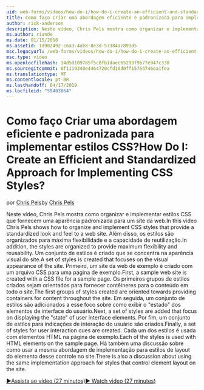 ```yaml
---
uid: web-forms/videos/how-do-i/how-do-i-create-an-efficient-and-standardized-approach-for-implementing-css-styles
title: Como faço Criar uma abordagem eficiente e padronizada para implementar estilos CSS? | Microsoft Docs
author: rick-anderson
description: Neste vídeo, Chris Pels mostra como organizar e implementar estilos CSS que fornecem uma aparência padronizada para um site da web. Além disso, os estilos são...
ms.author: riande
ms.date: 01/15/2010
ms.assetid: 1d902492-c6a3-4ab8-8e3d-57384ac893d5
msc.legacyurl: /web-forms/videos/how-do-i/how-do-i-create-an-efficient-and-standardized-approach-for-implementing-css-styles
msc.type: video
ms.openlocfilehash: 34d5d109785f5c8fb1daec65293f9b77e947c338
ms.sourcegitcommit: 0f1119340e4464720cfd16d0ff15764746ea1fea
ms.translationtype: MT
ms.contentlocale: pt-BR
ms.lasthandoff: 04/17/2019
ms.locfileid: "59403864"
---
```

# <a name="how-do-i-create-an-efficient-and-standardized-approach-for-implementing-css-styles"></a><span data-ttu-id="b692b-105">Como faço Criar uma abordagem eficiente e padronizada para implementar estilos CSS?</span><span class="sxs-lookup"><span data-stu-id="b692b-105">How Do I: Create an Efficient and Standardized Approach for Implementing CSS Styles?</span></span>

<span data-ttu-id="b692b-106">por [Chris Pels](https://twitter.com/chrispels)</span><span class="sxs-lookup"><span data-stu-id="b692b-106">by [Chris Pels](https://twitter.com/chrispels)</span></span>

<span data-ttu-id="b692b-107">Neste vídeo, Chris Pels mostra como organizar e implementar estilos CSS que fornecem uma aparência padronizada para um site da web.</span><span class="sxs-lookup"><span data-stu-id="b692b-107">In this video Chris Pels shows how to organize and implement CSS styles that provide a standardized look and feel to a web site.</span></span> <span data-ttu-id="b692b-108">Além disso, os estilos são organizados para máxima flexibilidade e a capacidade de reutilização.</span><span class="sxs-lookup"><span data-stu-id="b692b-108">In addition, the styles are organized to provide maximum flexibility and reusability.</span></span> <span data-ttu-id="b692b-109">Um conjunto de estilos é criado que se concentra na aparência visual do site.</span><span class="sxs-lookup"><span data-stu-id="b692b-109">A set of styles is created that focuses on the visual appearance of the site.</span></span> <span data-ttu-id="b692b-110">Primeiro, um site da web de exemplo é criado com um arquivo CSS para uma página de exemplo.</span><span class="sxs-lookup"><span data-stu-id="b692b-110">First, a sample web site is created with a CSS file for a sample page.</span></span> <span data-ttu-id="b692b-111">Os primeiros grupos de estilos criados sejam orientados para fornecer contêineres para o conteúdo em todo o site.</span><span class="sxs-lookup"><span data-stu-id="b692b-111">The first groups of styles created are oriented towards providing containers for content throughout the site.</span></span> <span data-ttu-id="b692b-112">Em seguida, um conjunto de estilos são adicionados a esse foco sobre como exibir o "estado" dos elementos de interface do usuário.</span><span class="sxs-lookup"><span data-stu-id="b692b-112">Next, a set of styles are added that focus on displaying the "state" of user interface elements.</span></span> <span data-ttu-id="b692b-113">Por fim, um conjunto de estilos para indicações de interação do usuário são criados.</span><span class="sxs-lookup"><span data-stu-id="b692b-113">Finally, a set of styles for user interaction cues are created.</span></span> <span data-ttu-id="b692b-114">Cada um dos estilos é usada com elementos HTML na página de exemplo.</span><span class="sxs-lookup"><span data-stu-id="b692b-114">Each of the styles is used with HTML elements on the sample page.</span></span> <span data-ttu-id="b692b-115">Há também uma discussão sobre como usar a mesma abordagem de implementação para estilos de layout do elemento desse controle no site.</span><span class="sxs-lookup"><span data-stu-id="b692b-115">There is also a discussion about using the same implementation approach for styles that control element layout on the site.</span></span>

[<span data-ttu-id="b692b-116">&#9654;Assista ao vídeo (27 minutos)</span><span class="sxs-lookup"><span data-stu-id="b692b-116">&#9654; Watch video (27 minutes)</span></span>](https://channel9.msdn.com/Blogs/ASP-NET-Site-Videos/how-do-i-create-an-efficient-and-standardized-approach-for-implementing-css-styles)
